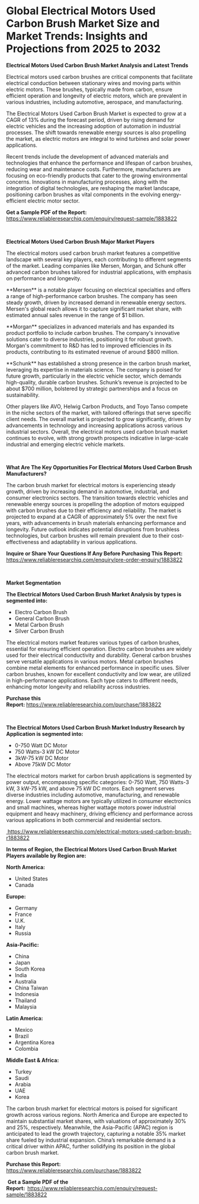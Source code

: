 <p><h1>Global Electrical Motors Used Carbon Brush Market Size and Market Trends: Insights and Projections from 2025 to 2032</h1></p><p><strong>Electrical Motors Used Carbon Brush Market Analysis and Latest Trends</strong></p>
<p><p>Electrical motors used carbon brushes are critical components that facilitate electrical conduction between stationary wires and moving parts within electric motors. These brushes, typically made from carbon, ensure efficient operation and longevity of electric motors, which are prevalent in various industries, including automotive, aerospace, and manufacturing.</p><p>The Electrical Motors Used Carbon Brush Market is expected to grow at a CAGR of 13% during the forecast period, driven by rising demand for electric vehicles and the increasing adoption of automation in industrial processes. The shift towards renewable energy sources is also propelling the market, as electric motors are integral to wind turbines and solar power applications. </p><p>Recent trends include the development of advanced materials and technologies that enhance the performance and lifespan of carbon brushes, reducing wear and maintenance costs. Furthermore, manufacturers are focusing on eco-friendly products that cater to the growing environmental concerns. Innovations in manufacturing processes, along with the integration of digital technologies, are reshaping the market landscape, positioning carbon brushes as vital components in the evolving energy-efficient electric motor sector.</p></p>
<p><strong>Get a Sample PDF of the Report:&nbsp;</strong> <a href="https://www.reliableresearchiq.com/enquiry/request-sample/1883822?utm_campaign=1159&utm_medium=2&utm_source=Github&utm_content=ia&utm_term=12042025&utm_id=electrical-motors-used-carbon-brush">https://www.reliableresearchiq.com/enquiry/request-sample/1883822</a></p>
<p>&nbsp;</p>
<p><strong>Electrical Motors Used Carbon Brush Major Market Players</strong></p>
<p><p>The electrical motors used carbon brush market features a competitive landscape with several key players, each contributing to different segments of the market. Leading companies like Mersen, Morgan, and Schunk offer advanced carbon brushes tailored for industrial applications, with emphasis on performance and longevity.</p><p>**Mersen** is a notable player focusing on electrical specialties and offers a range of high-performance carbon brushes. The company has seen steady growth, driven by increased demand in renewable energy sectors. Mersen's global reach allows it to capture significant market share, with estimated annual sales revenue in the range of $1 billion.</p><p>**Morgan** specializes in advanced materials and has expanded its product portfolio to include carbon brushes. The company's innovative solutions cater to diverse industries, positioning it for robust growth. Morgan's commitment to R&D has led to improved efficiencies in its products, contributing to its estimated revenue of around $800 million.</p><p>**Schunk** has established a strong presence in the carbon brush market, leveraging its expertise in materials science. The company is poised for future growth, particularly in the electric vehicle sector, which demands high-quality, durable carbon brushes. Schunk’s revenue is projected to be about $700 million, bolstered by strategic partnerships and a focus on sustainability.</p><p>Other players like AVO, Helwig Carbon Products, and Toyo Tanso compete in the niche sectors of the market, with tailored offerings that serve specific client needs. The overall market is projected to grow significantly, driven by advancements in technology and increasing applications across various industrial sectors. Overall, the electrical motors used carbon brush market continues to evolve, with strong growth prospects indicative in large-scale industrial and emerging electric vehicle markets.</p></p>
<p>&nbsp;</p>
<p><strong>What Are The Key Opportunities For Electrical Motors Used Carbon Brush Manufacturers?</strong></p>
<p><p>The carbon brush market for electrical motors is experiencing steady growth, driven by increasing demand in automotive, industrial, and consumer electronics sectors. The transition towards electric vehicles and renewable energy sources is propelling the adoption of motors equipped with carbon brushes due to their efficiency and reliability. The market is projected to expand at a CAGR of approximately 5% over the next five years, with advancements in brush materials enhancing performance and longevity. Future outlook indicates potential disruptions from brushless technologies, but carbon brushes will remain prevalent due to their cost-effectiveness and adaptability in various applications.</p></p>
<p><strong>Inquire or Share Your Questions If Any Before Purchasing This Report:</strong> <a href="https://www.reliableresearchiq.com/enquiry/pre-order-enquiry/1883822?utm_campaign=1159&utm_medium=2&utm_source=Github&utm_content=ia&utm_term=12042025&utm_id=electrical-motors-used-carbon-brush">https://www.reliableresearchiq.com/enquiry/pre-order-enquiry/1883822</a></p>
<p>&nbsp;</p>
<p><strong>Market Segmentation</strong></p>
<p><strong>The Electrical Motors Used Carbon Brush Market Analysis by types is segmented into:</strong></p>
<p><ul><li>Electro Carbon Brush</li><li>General Carbon Brush</li><li>Metal Carbon Brush</li><li>Silver Carbon Brush</li></ul></p>
<p><p>The electrical motors market features various types of carbon brushes, essential for ensuring efficient operation. Electro carbon brushes are widely used for their electrical conductivity and durability. General carbon brushes serve versatile applications in various motors. Metal carbon brushes combine metal elements for enhanced performance in specific uses. Silver carbon brushes, known for excellent conductivity and low wear, are utilized in high-performance applications. Each type caters to different needs, enhancing motor longevity and reliability across industries.</p></p>
<p><strong>Purchase this Report:&nbsp;</strong><a href="https://www.reliableresearchiq.com/purchase/1883822?utm_campaign=1159&utm_medium=2&utm_source=Github&utm_content=ia&utm_term=12042025&utm_id=electrical-motors-used-carbon-brush">https://www.reliableresearchiq.com/purchase/1883822</a></p>
<p>&nbsp;</p>
<p><strong>The Electrical Motors Used Carbon Brush Market Industry Research by Application is segmented into:</strong></p>
<p><ul><li>0-750 Watt DC Motor</li><li>750 Watts-3 kW DC Motor</li><li>3kW-75 kW DC Motor</li><li>Above 75kW DC Motor</li></ul></p>
<p><p>The electrical motors market for carbon brush applications is segmented by power output, encompassing specific categories: 0-750 Watt, 750 Watts-3 kW, 3 kW-75 kW, and above 75 kW DC motors. Each segment serves diverse industries including automotive, manufacturing, and renewable energy. Lower wattage motors are typically utilized in consumer electronics and small machines, whereas higher wattage motors power industrial equipment and heavy machinery, driving efficiency and performance across various applications in both commercial and residential sectors.</p></p>
<p><a href="https://www.reliableresearchiq.com/electrical-motors-used-carbon-brush-r1883822?utm_campaign=1159&utm_medium=2&utm_source=Github&utm_content=ia&utm_term=12042025&utm_id=electrical-motors-used-carbon-brush">&nbsp;https://www.reliableresearchiq.com/electrical-motors-used-carbon-brush-r1883822</a></p>
<p><strong>In terms of Region, the Electrical Motors Used Carbon Brush Market Players available by Region are:</strong></p>
<p>
    <p> <strong> North America: </strong>
        <ul>
            <li>United States</li>
            <li>Canada</li>
        </ul>
        </p> 
    <p> <strong> Europe: </strong>
        <ul>
            <li>Germany</li>
            <li>France</li>
            <li>U.K.</li>
            <li>Italy</li>
            <li>Russia</li>
        </ul>
        </p> 
    <p> <strong> Asia-Pacific: </strong>
        <ul>
            <li>China</li>
            <li>Japan</li>
            <li>South Korea</li>
            <li>India</li>
            <li>Australia</li>
            <li>China Taiwan</li>
            <li>Indonesia</li>
            <li>Thailand</li>
            <li>Malaysia</li>
        </ul>
        </p> 
    <p> <strong> Latin America: </strong>
        <ul>
            <li>Mexico</li>
            <li>Brazil</li>
            <li>Argentina Korea</li>
            <li>Colombia</li>
        </ul>
        </p> 
    <p> <strong> Middle East & Africa: </strong>
        <ul>
            <li>Turkey</li>
            <li>Saudi</li>
            <li>Arabia</li>
            <li>UAE</li>
            <li>Korea</li>
        </ul>
    </p>
    </p>
<p><p>The carbon brush market for electrical motors is poised for significant growth across various regions. North America and Europe are expected to maintain substantial market shares, with valuations of approximately 30% and 25%, respectively. Meanwhile, the Asia-Pacific (APAC) region is anticipated to lead the growth trajectory, capturing a notable 35% market share fueled by industrial expansion. China’s remarkable demand is a critical driver within APAC, further solidifying its position in the global carbon brush market.</p></p>
<p><strong>Purchase this Report: </strong><a href="https://www.reliableresearchiq.com/purchase/1883822?utm_campaign=1159&utm_medium=2&utm_source=Github&utm_content=ia&utm_term=12042025&utm_id=electrical-motors-used-carbon-brush">https://www.reliableresearchiq.com/purchase/1883822</a></p>
<p>&nbsp;<strong>Get a Sample PDF of the Report:&nbsp;&nbsp;</strong><a href="https://www.reliableresearchiq.com/enquiry/request-sample/1883822?utm_campaign=1159&utm_medium=2&utm_source=Github&utm_content=ia&utm_term=12042025&utm_id=electrical-motors-used-carbon-brush">https://www.reliableresearchiq.com/enquiry/request-sample/1883822</a></p>
<p><strong></strong></p>
<p><p></p><p></p><p></p></p>